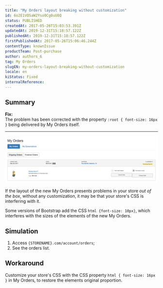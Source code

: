 ```yaml
---
title: "My Orders layout breaking without customization"
id: 6o2E1VOSaW2Yso0Cg0uU8Q
status: PUBLISHED
createdAt: 2017-05-26T15:03:53.391Z
updatedAt: 2019-12-31T15:18:57.122Z
publishedAt: 2019-12-31T15:18:57.122Z
firstPublishedAt: 2017-05-26T15:06:46.244Z
contentType: knownIssue
productTeam: Post-purchase
author: authors_6
tag: My Orders
slugEN: my-orders-layout-breaking-without-customization
locale: en
kiStatus: Fixed
internalReference: 
---
```


## Summary

<div class="alert alert-success">
  <div><strong>Fix:</strong></div>
  <div>The problem has been corrected with the property <code>:root { font-size: 16px }</code> being delivered by My Orders itself.</div>
</div>

---

![Screen Shot 2017-05-26 at 12.01.58](https://raw.githubusercontent.com/vtexdocs/help-center-content/refs/heads/main/docs/en/known-issues/Post-purchase/my-orders-layout-breaking-without-customization_1.png)

If the layout of the new My Orders presents problems in your store _out of the box_, without any customization, it may be that your store's CSS is interfering with it.

Some versions of Bootstrap add the CSS `html {font-size: 10px}`, which interferes with the sizes of the elements of the new My Orders.

## Simulation

1. Access `{STORENAME}.com/account/orders`;
2. See the orders list.

## Workaround

Customize your store's CSS with the CSS property `html { font-size: 16px }` in My Orders, to restore the elements original proportion. 

